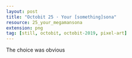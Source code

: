```yaml
---
layout: post
title: "Octobit 25 · Your [something]sona"
resource: 25_your_megamansona
extension: png
tag: [still, octobit, octobit-2019, pixel-art]
---
```


The choice was obvious


